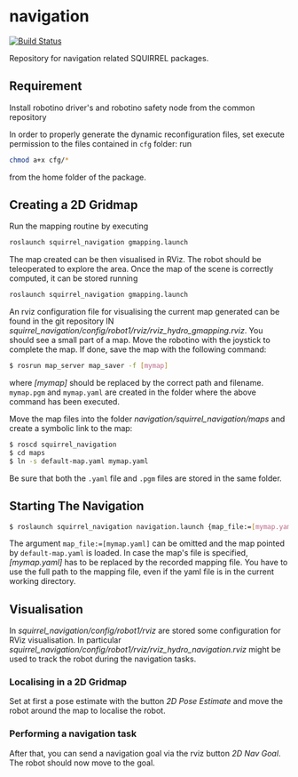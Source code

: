 navigation
==========
[![Build Status](https://magnum.travis-ci.com/squirrel-project/navigation.svg?token=3yXoCRsCegowgzzpPuqw)](https://magnum.travis-ci.com/squirrel-project/navigation)

Repository for navigation related SQUIRREL packages.

## Requirement

Install robotino driver's and robotino safety node from the common
repository

In order to properly generate the dynamic reconfiguration files, set
execute permission to the files contained in `cfg` folder: run
```bash
chmod a+x cfg/*	
```
from the home folder of the package.

## Creating a 2D Gridmap

Run the mapping routine by executing

```bash
roslaunch squirrel_navigation gmapping.launch 
``` 

The map created can be then visualised in RViz. The robot should be
teleoperated to explore the area. Once the map of the scene is
correctly computed, it can be stored running

```bash
roslaunch squirrel_navigation gmapping.launch
```

An rviz configuration file for visualising the current map generated
can be found in the git repository IN
*squirrel_navigation/config/robot1/rviz/rviz_hydro_gmapping.rviz*.
You should see a small part of a map.  Move the robotino with the
joystick to complete the map.  If done, save the map with the
following command:

```bash 
$ rosrun map_server map_saver -f [mymap] 
``` 

where *[mymap]* should be replaced by the correct path and filename.
`mymap.pgm` and `mymap.yaml` are created in the folder where the above
command has been executed.

Move the map files into the folder
*navigation/squirrel_navigation/maps* and create a symbolic link to
the map:
```bash
$ roscd squirrel_navigation
$ cd maps
$ ln -s default-map.yaml mymap.yaml
```
Be sure that both the `.yaml` file and `.pgm` files are stored
in the same folder.

## Starting The Navigation

```bash
$ roslaunch squirrel_navigation navigation.launch {map_file:=[mymap.yaml]}
```

The argument `map_file:=[mymap.yaml]` can be omitted and the map
pointed by `default-map.yaml` is loaded. In case the map's file is
specified, *[mymap.yaml]* has to be replaced by the recorded mapping
file.  You have to use the full path to the mapping file, even if the
yaml file is in the current working directory.

## Visualisation

In *squirrel_navigation/config/robot1/rviz* are stored some
configuration for RViz visualisation. In particular
*squirrel_navigation/config/robot1/rviz/rviz_hydro_navigation.rviz*
might be used to track the robot during the navigation tasks.

<!-- ###Start Rviz -->
<!-- To set a initial pose estimation, start rviz on your desktop. -->
<!-- ```bash -->
<!-- $ rosrun rviz rviz -->
<!-- ``` -->
<!-- There is rviz configuration files in our git repository *alufr_navigation\config\rviz\hydro_config.rviz*, -->
<!-- that can be loaded with *Ctrl+O*. -->

<!-- ###Set Initial Pose and Move with Rviz -->
<!-- Set at first a pose estimate with the button *2D Pose Estimate* and move the robot arround the map to localize the -->
<!-- robot. After that, you can send a navigation goal via the rviz button *2D Nav Goal*.The robot should now move to the goal. -->

<!-- ##Creating a 3D Octomap Localizing in a 2D Map -->
<!-- As as first step, start the navigation as described above. -->

### Localising in a 2D Gridmap

Set at first a pose estimate with the button *2D Pose Estimate* and
move the robot around the map to localise the robot.

### Performing a navigation task

After that, you can send a navigation goal via the rviz button *2D Nav Goal*.
The robot should now move to the goal.


<!-- ## Creating a 3D Octomap  -->

<!-- To generate a 3D map of scene the pose of the robot must be known. For this, perform the -->
<!-- localisation procedure as described in the section above. Once the robot is localised,  -->
<!-- launch *octomap_server*: -->

<!-- ```bash -->
<!-- roslaunch squirrel_navigation octomap_server.launch -->
<!-- ``` -->

<!-- Let the robot navigate in the environment. Finally store the 3D Octomap executing -->

<!-- ```bash -->
<!-- rosrun octomap_server octomap_saver -f [octomap_name.ot] -->
<!-- ``` -->

<!-- The 3D Octomap should now have been stored in *octomap_name.ot*. -->

<!-- ### Visualising the 3D Octomap -->

<!-- To visualise the octomap, `octovis` is required.  -->

<!-- `sudo apt-get install ros-hydro-octovis` to install it and  -->
<!-- `octovis octomap_name.ot` to show the 3D Octomap. -->

